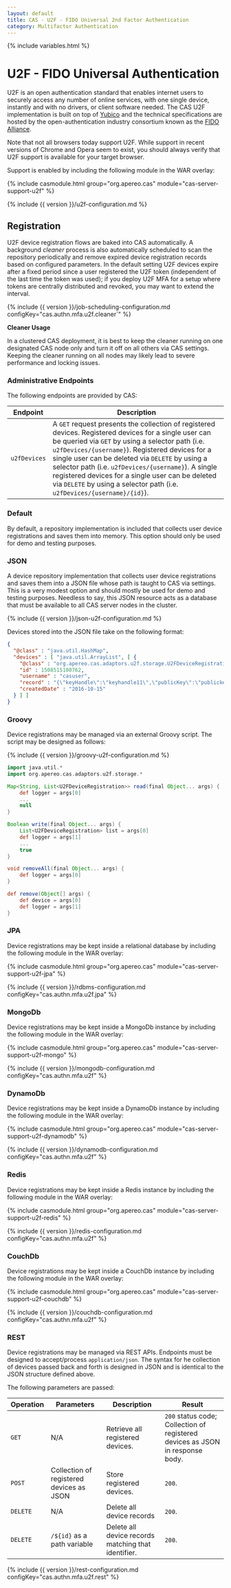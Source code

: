 ```yaml
---
layout: default
title: CAS - U2F - FIDO Universal 2nd Factor Authentication
category: Multifactor Authentication
---
```


{% include variables.html %}

# U2F - FIDO Universal Authentication

U2F is an open authentication standard that enables internet users to securely 
access any number of online services, with one single device, instantly 
and with no drivers, or client software needed. The CAS U2F implementation 
is built on top of [Yubico](https://www.yubico.com/about/background/fido/) and 
the technical specifications are hosted by the open-authentication 
industry consortium known as the [FIDO Alliance](https://fidoalliance.org/).

Note that not all browsers today support U2F. While support in recent versions of Chrome and 
Opera seem to exist, you should always verify that U2F support is available for your target browser.

Support is enabled by including the following module in the WAR overlay:

{% include casmodule.html group="org.apereo.cas" module="cas-server-support-u2f" %}

{% include {{ version }}/u2f-configuration.md %}

## Registration

U2F device registration flows are baked into CAS automatically. A 
background *cleaner* process is also automatically scheduled to scan the 
repository periodically and remove expired device registration records 
based on configured parameters. In the default setting U2F devices
expire after a fixed period since a user registered the U2F token 
(independent of the last time the token was used); if you deploy U2F
MFA for a setup where tokens are centrally distributed and revoked, 
you may want to extend the interval.

{% include {{ version }}/job-scheduling-configuration.md configKey="cas.authn.mfa.u2f.cleaner`" %}

<div class="alert alert-warning"><strong>Cleaner Usage</strong><p>In a 
clustered CAS deployment, it is best to keep the cleaner running on one designated 
CAS node only and turn it off on all others via CAS settings. Keeping the 
cleaner running on all nodes may likely lead to severe performance and locking issues.</p></div>

### Administrative Endpoints

The following endpoints are provided by CAS:
 
| Endpoint                  | Description
|---------------------------|------------------------------------------------
| `u2fDevices`  | A `GET` request presents the collection of registered devices. Registered devices for a single user can be queried via `GET` by using a selector path (i.e. `u2fDevices/{username}`). Registered devices for a single user can be deleted via `DELETE` by using a selector path (i.e. `u2fDevices/{username}`). A single registered devices for a single user can be deleted via `DELETE` by using a selector path (i.e. `u2fDevices/{username}/{id}`).

### Default

By default, a repository implementation is included that collects user device registrations and saves them into memory.
This option should only be used for demo and testing purposes.

### JSON

A device repository implementation that collects user device registrations and 
saves them into a JSON file whose path is taught to CAS via settings. This is 
a very modest option and should mostly be used for demo and testing purposes. 
Needless to say, this JSON resource acts as a database that must be available to all CAS server nodes in the cluster.

{% include {{ version }}/json-u2f-configuration.md %}

Devices stored into the JSON file take on the following format:

```json
{
  "@class" : "java.util.HashMap",
  "devices" : [ "java.util.ArrayList", [ {
    "@class" : "org.apereo.cas.adaptors.u2f.storage.U2FDeviceRegistration",
    "id" : 1508515100762,
    "username" : "casuser",
    "record" : "{\"keyHandle\":\"keyhandle11\",\"publicKey\":\"publickey1\",\"counter\":1,\"compromised\":false}",
    "createdDate" : "2016-10-15"
  } ] ]
}
```

### Groovy

Device registrations may be managed via an external Groovy script. The script may be designed as follows:

{% include {{ version }}/groovy-u2f-configuration.md %}

```groovy
import java.util.*
import org.apereo.cas.adaptors.u2f.storage.*

Map<String, List<U2FDeviceRegistration>> read(final Object... args) {
    def logger = args[0]
    ...
    null
}

Boolean write(final Object... args) {
    List<U2FDeviceRegistration> list = args[0]
    def logger = args[1]
    ...
    true
}

void removeAll(final Object... args) {
    def logger = args[0]
}          

def remove(Object[] args) {
    def device = args[0]
    def logger = args[1]
}
```

### JPA

Device registrations may be kept inside a relational database by including the following module in the WAR overlay:

{% include casmodule.html group="org.apereo.cas" module="cas-server-support-u2f-jpa" %}

{% include {{ version }}/rdbms-configuration.md configKey="cas.authn.mfa.u2f.jpa" %}

### MongoDb

Device registrations may be kept inside a MongoDb instance by including the following module in the WAR overlay:

{% include casmodule.html group="org.apereo.cas" module="cas-server-support-u2f-mongo" %}

{% include {{ version }}/mongodb-configuration.md configKey="cas.authn.mfa.u2f" %}

### DynamoDb

Device registrations may be kept inside a DynamoDb instance by including the following module in the WAR overlay:

{% include casmodule.html group="org.apereo.cas" module="cas-server-support-u2f-dynamodb" %}

{% include {{ version }}/dynamodb-configuration.md configKey="cas.authn.mfa.u2f" %}

### Redis

Device registrations may be kept inside a Redis instance by including the following module in the WAR overlay:

{% include casmodule.html group="org.apereo.cas" module="cas-server-support-u2f-redis" %}

{% include {{ version }}/redis-configuration.md configKey="cas.authn.mfa.u2f" %}

### CouchDb

Device registrations may be kept inside a CouchDb instance by including the following module in the WAR overlay:

{% include casmodule.html group="org.apereo.cas" module="cas-server-support-u2f-couchdb" %}

{% include {{ version }}/couchdb-configuration.md configKey="cas.authn.mfa.u2f" %}

### REST

Device registrations may be managed via REST APIs. Endpoints must be designed to 
accept/process `application/json`. The syntax for he collection of devices passed back and 
forth is designed in JSON and is identical to the JSON structure defined above.

The following parameters are passed:

| Operation        | Parameters      | Description      | Result
|------------------|-----------------|------------------|----------------------------------------------------
| `GET` | N/A    | Retrieve all registered devices.     | `200` status code; Collection of registered devices as JSON in response body.
| `POST` | Collection of registered devices as JSON | Store registered devices. | `200`.
| `DELETE` | N/A | Delete all device records | `200`.
| `DELETE` | `/${id}`  as a path variable | Delete all device records matching that identifier. | `200`.

{% include {{ version }}/rest-configuration.md configKey="cas.authn.mfa.u2f.rest" %}
